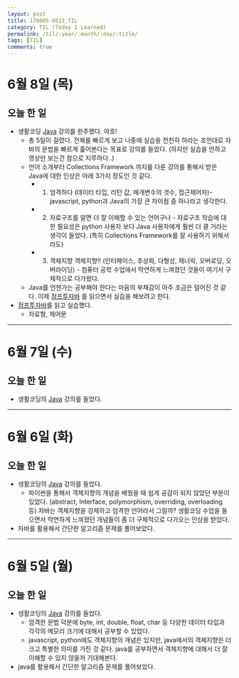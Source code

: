 ```yaml
---
layout: post
title: 170605-0611_TIL
category: TIL (Today I Learned)
permalink: /til/:year/:month/:day/:title/
tags: [TIL]
comments: true
---
```


# 6월 8일 (목)
## 오늘 한 일
- 생활코딩 [Java](https://opentutorials.org/course/1223/4551) 강의를 완주했다. 야호!
  - 총 5일이 걸렸다. 전체를 빠르게 보고 나중에 실습을 천천히 하라는 조언대로 자바의 문법을 빠르게 훑어본다는 목표로 강의를 들었다. (하지만 실습을 안하고 영상만 보는건 참으로 지루하다..)
  - 언어 소개부터 Collections Framework 까지를 다룬 강의를 통해서 받은 Java에 대한 인상은 아래 3가지 정도인 것 같다.
    - 1) 엄격하다 (데이터 타입, 리턴 값, 매개변수의 갯수, 접근제어자)- javascript, python과 Java의 가장 큰 차이점 중 하나라고 생각한다.
    - 2) 자료구조를 알면 더 잘 이해할 수 있는 언어구나 - 자료구조 학습에 대한 필요성은 python 사용자 보다 Java 사용자에게 훨씬 더 클 거라는 생각이 들었다. (특히 Collections Framework를 잘 사용하기 위해서라도)
    - 3) 객체지향 객체지향!! (인터페이스, 추상화, 다형성, 제너릭, 오버로딩, 오버라이딩) - 컴퓨터 공학 수업에서 막연하게 느껴졌던 것들이 여기서 구체적으로 다가왔다.
  - Java를 언젠가는 공부해야 한다는 마음의 부채감이 아주 조금은 덜어진 것 같다. 이제 [점프투자바](https://wikidocs.net/book/31) 를 읽으면서 실습을 해보려고 한다.
- [점프투자바](https://wikidocs.net/book/31)를 읽고 실습했다.
  - 자료형, 제어문
---

# 6월 7일 (수)
## 오늘 한 일
- 생활코딩의  [Java](https://opentutorials.org/course/1223/4551) 강의를 들었다.

---

# 6월 6일 (화)
## 오늘 한 일
- 생활코딩의  [Java](https://opentutorials.org/course/1223/4551) 강의를 들었다.
	- 파이썬을 통해서 객체지향의 개념을 배웠을 때 쉽게 공감이 되지 않았던 부분이 있었다. (abstract, Interface, polymorphism, overriding, overloading 등)
	  자바는 객체지향을 강제하고 엄격한 언어라서 그럴까? 생활코딩 수업을 들으면서 막연하게 느껴졌던 개념들이 좀 더 구체적으로 다가오는 인상을 받았다.
- 자바를 활용해서 간단한 알고리즘 문제를 풀어보았다.

---

# 6월 5일 (월)
## 오늘 한 일
- 생활코딩의  [Java](https://opentutorials.org/course/1223/4551) 강의를 들었다.
	- 엄격한 문법 덕분에 byte, int, double, float, char 등 다양한 데이터 타입과 각각의 메모리 크기에 대해서 공부할 수 있었다.  
	- javascript, python에도 객체지향의 개념은 있지만, java에서의 객체지향은 더 크고 특별한 의미를 가진 것 같다. java를 공부하면서 객체지향에 대해서 더 잘 이해할 수 있지 않을까 기대해본다.
- java를 활용해서 간단한 알고리즘 문제를 풀어보았다.
